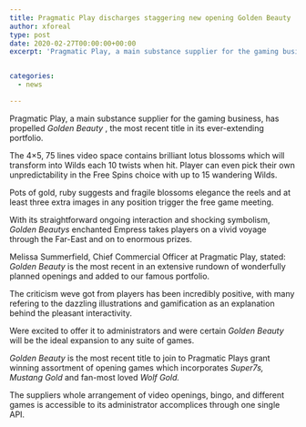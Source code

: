 ```yaml
---
title: Pragmatic Play discharges staggering new opening Golden Beauty
author: xforeal 
type: post
date: 2020-02-27T00:00:00+00:00
excerpt: 'Pragmatic Play, a main substance supplier for the gaming business, has propelled Golden Beauty, the most recent title in its ever-growing portfolio '


categories:
  - news

---
```

Pragmatic Play, a main substance supplier for the gaming business, has propelled _Golden Beauty_ , the most recent title in its ever-extending portfolio. 

The 4&#215;5, 75 lines video space contains brilliant lotus blossoms which will transform into Wilds each 10 twists when hit. Player can even pick their own unpredictability in the Free Spins choice with up to 15 wandering Wilds. 

Pots of gold, ruby suggests and fragile blossoms elegance the reels and at least three extra images in any position trigger the free game meeting. 

With its straightforward ongoing interaction and shocking symbolism, _Golden Beautys_ enchanted Empress takes players on a vivid voyage through the Far-East and on to enormous prizes. 

Melissa Summerfield, Chief Commercial Officer at Pragmatic Play, stated: _Golden Beauty_ is the most recent in an extensive rundown of wonderfully planned openings and added to our famous portfolio. 

The criticism weve got from players has been incredibly positive, with many refering to the dazzling illustrations and gamification as an explanation behind the pleasant interactivity. 

Were excited to offer it to administrators and were certain _Golden Beauty_ will be the ideal expansion to any suite of games. 

_Golden Beauty_ is the most recent title to join to Pragmatic Plays grant winning assortment of opening games which incorporates _Super7s, Mustang Gold_ and fan-most loved _Wolf Gold._ 

The suppliers whole arrangement of video openings, bingo, and different games is accessible to its administrator accomplices through one single API.